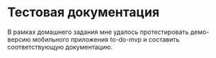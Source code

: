 # Тестовая документация
В рамках домашнего задания мне удалось протестировать демо-версию мобильного приложения to-do-mvp и составить соответствующую документацию.
